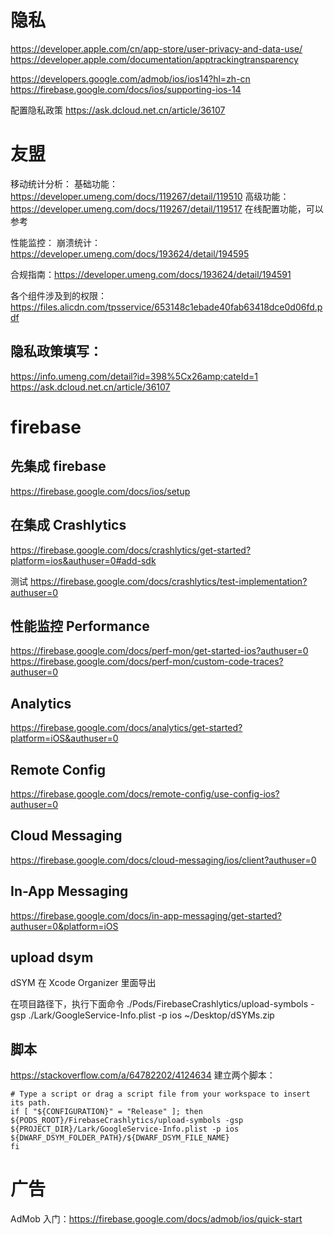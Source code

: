 
# 隐私
https://developer.apple.com/cn/app-store/user-privacy-and-data-use/
https://developer.apple.com/documentation/apptrackingtransparency

https://developers.google.com/admob/ios/ios14?hl=zh-cn
https://firebase.google.com/docs/ios/supporting-ios-14


配置隐私政策
https://ask.dcloud.net.cn/article/36107


# 友盟
 移动统计分析：
 基础功能：https://developer.umeng.com/docs/119267/detail/119510
 高级功能：https://developer.umeng.com/docs/119267/detail/119517
 在线配置功能，可以参考
 
 
 性能监控：
 崩溃统计：https://developer.umeng.com/docs/193624/detail/194595
 
 
 合规指南：https://developer.umeng.com/docs/193624/detail/194591
 
 
 各个组件涉及到的权限： https://files.alicdn.com/tpsservice/653148c1ebade40fab63418dce0d06fd.pdf

## 隐私政策填写：
https://info.umeng.com/detail?id=398%5Cx26amp;cateId=1
https://ask.dcloud.net.cn/article/36107



# firebase
## 先集成 firebase

https://firebase.google.com/docs/ios/setup


## 在集成 Crashlytics
https://firebase.google.com/docs/crashlytics/get-started?platform=ios&authuser=0#add-sdk

测试 https://firebase.google.com/docs/crashlytics/test-implementation?authuser=0


## 性能监控 Performance
https://firebase.google.com/docs/perf-mon/get-started-ios?authuser=0
https://firebase.google.com/docs/perf-mon/custom-code-traces?authuser=0

## Analytics
https://firebase.google.com/docs/analytics/get-started?platform=iOS&authuser=0

## Remote Config
https://firebase.google.com/docs/remote-config/use-config-ios?authuser=0


## Cloud Messaging
https://firebase.google.com/docs/cloud-messaging/ios/client?authuser=0


## In-App Messaging
https://firebase.google.com/docs/in-app-messaging/get-started?authuser=0&platform=iOS


## upload dsym
dSYM 在 Xcode Organizer 里面导出

在项目路径下，执行下面命令
./Pods/FirebaseCrashlytics/upload-symbols -gsp ./Lark/GoogleService-Info.plist -p ios ~/Desktop/dSYMs.zip


## 脚本
https://stackoverflow.com/a/64782202/4124634
建立两个脚本：
```
# Type a script or drag a script file from your workspace to insert its path.
if [ "${CONFIGURATION}" = "Release" ]; then
${PODS_ROOT}/FirebaseCrashlytics/upload-symbols -gsp ${PROJECT_DIR}/Lark/GoogleService-Info.plist -p ios ${DWARF_DSYM_FOLDER_PATH}/${DWARF_DSYM_FILE_NAME}
fi
```


# 广告
AdMob  入门：https://firebase.google.com/docs/admob/ios/quick-start

